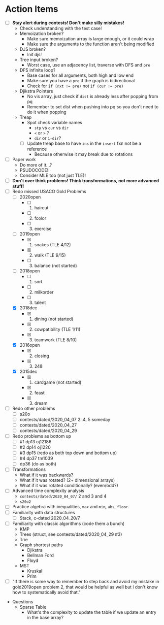 # Action Items

- [ ] **Stay alert during contests! Don't make silly mistakes!**
    - Check understanding with the test case!
    - Memoization broken?
		- Make sure memoization array is large enough, or it could wrap
		- Make sure the arguments to the function aren't being modified
    - DJS broken?
		- Init djs!
    - Tree input broken?
		- Worst case, use an adjacency list, traverse with DFS and `pre`
    - DFS infinite loop?
		- Base cases for all arguments, both high and low end
		- Make sure you have a `pre` if the graph is bidirectional
		- Check for `if (nxt != pre)` not `if (cur != pre)`
    - Djikstra Pointers
		- No vis array, just check if `dist` is already less after popping from pq
		- Remember to set dist when pushing into pq so you don't need to do it when popping
	- Treap
		- Spot check variable names
			- `stp` vs `cur` vs `dir`
			- `<` or `>` ?
			- `dir` or `1-dir`?
		- [ ] Update treap base to have `ins` in the `insert` fxn not be a reference
			- Because otherwise it may break due to rotations
- [ ] Paper work
    - Do more of it...?
    - PSUDOCODE!!
    - Consider MLE too (not just TLE)!
- [ ] **Don't over think problems! Think transformations, not more advanced stuff!**
- [ ] Redo missed USACO Gold Problems
    - [ ] 2020open
        - [ ] 1. haircut
        - [ ] 2. fcolor
        - [ ] 3. exercise
    - [ ] 2019open
        - [x] 1. snakes (TLE 4/12)
        - [x] 2. walk (TLE 9/15)
        - [ ] 3. balance (not started)
    - [ ] 2018open
        - [ ] 1. sort
        - [ ] 2. milkorder
        - [ ] 3. talent
    - [x] 2018dec
        - [x] 1. dining (not started)
        - [x] 2. cowpatibility (TLE 1/11)
        - [x] 3. teamwork (TLE 8/10)
    - [x] 2016open
        - [x] 2. closing
        - [x] 3. 248
    - [x] 2015dec
        - [x] 1. cardgame (not started)
        - [x] 2. feast
        - [x] 3. dream
- [ ] Redo other problems
    - [ ] s20o
    - [ ] contests/dated/2020_04_07 2..4, 5 someday
	- [ ] contests/dated/2020_04_27
	- [ ] contests/dated/2020_04_29
- [ ] Redo problems as bottom up
    - [ ] #1 dp13 oj12186
    - [ ] #2 dp14 oj1220
    - [ ] #3 dp15 (redo as both top down and bottom up)
    - [ ] #4 dp37 tm1039
    - [ ] dp36 (do as both)
- [ ] Transformations
    - What if it was backwards?
    - What if it was rotated? (2+ dimensional arrays)
	- What if it was rotated conditionally? (even/odd?)
- [ ] Advanced time complexity analysis
    - `contests/dated/2020_04_07/` 2 and 3 and 4
    - `s20o2`
- [ ] Practice algebra with inequalities, `max` and `min`, `abs`, `floor`.
- [ ] Familiarity with data structures
    - [ ] Stack, c-dated 2020_04_20/7
- [ ] Familiarity with classic algorithms (code them a bunch)
	- KMP
	- Trees (struct, see contests/dated/2020_04_29 #3)
	- Trie
	- Graph shortest paths
		- Djikstra
		- Bellman Ford
		- Floyd
	- MST
		- Kruskal
		- Prim
- [ ] "If there is some way to remember to step back and avoid my mistake in gold2019open problem 2, that would be helpful as well but I don't know how to systematically avoid that."
- Questions
	- Sparse Table
		- What's the complexity to update the table if we update an entry in the base array?

